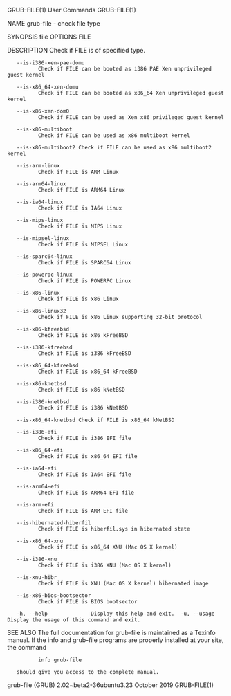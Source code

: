 GRUB-FILE(1)                                                                                  User Commands                                                                                  GRUB-FILE(1)

NAME
       grub-file - check file type

SYNOPSIS
       file OPTIONS FILE

DESCRIPTION
       Check if FILE is of specified type.

       --is-i386-xen-pae-domu
              Check if FILE can be booted as i386 PAE Xen unprivileged guest kernel

       --is-x86_64-xen-domu
              Check if FILE can be booted as x86_64 Xen unprivileged guest kernel

       --is-x86-xen-dom0
              Check if FILE can be used as Xen x86 privileged guest kernel

       --is-x86-multiboot
              Check if FILE can be used as x86 multiboot kernel

       --is-x86-multiboot2 Check if FILE can be used as x86 multiboot2 kernel

       --is-arm-linux
              Check if FILE is ARM Linux

       --is-arm64-linux
              Check if FILE is ARM64 Linux

       --is-ia64-linux
              Check if FILE is IA64 Linux

       --is-mips-linux
              Check if FILE is MIPS Linux

       --is-mipsel-linux
              Check if FILE is MIPSEL Linux

       --is-sparc64-linux
              Check if FILE is SPARC64 Linux

       --is-powerpc-linux
              Check if FILE is POWERPC Linux

       --is-x86-linux
              Check if FILE is x86 Linux

       --is-x86-linux32
              Check if FILE is x86 Linux supporting 32-bit protocol

       --is-x86-kfreebsd
              Check if FILE is x86 kFreeBSD

       --is-i386-kfreebsd
              Check if FILE is i386 kFreeBSD

       --is-x86_64-kfreebsd
              Check if FILE is x86_64 kFreeBSD

       --is-x86-knetbsd
              Check if FILE is x86 kNetBSD

       --is-i386-knetbsd
              Check if FILE is i386 kNetBSD

       --is-x86_64-knetbsd Check if FILE is x86_64 kNetBSD

       --is-i386-efi
              Check if FILE is i386 EFI file

       --is-x86_64-efi
              Check if FILE is x86_64 EFI file

       --is-ia64-efi
              Check if FILE is IA64 EFI file

       --is-arm64-efi
              Check if FILE is ARM64 EFI file

       --is-arm-efi
              Check if FILE is ARM EFI file

       --is-hibernated-hiberfil
              Check if FILE is hiberfil.sys in hibernated state

       --is-x86_64-xnu
              Check if FILE is x86_64 XNU (Mac OS X kernel)

       --is-i386-xnu
              Check if FILE is i386 XNU (Mac OS X kernel)

       --is-xnu-hibr
              Check if FILE is XNU (Mac OS X kernel) hibernated image

       --is-x86-bios-bootsector
              Check if FILE is BIOS bootsector

       -h, --help              Display this help and exit.  -u, --usage             Display the usage of this command and exit.

SEE ALSO
       The full documentation for grub-file is maintained as a Texinfo manual.  If the info and grub-file programs are properly installed at your site, the command

              info grub-file

       should give you access to the complete manual.

grub-file (GRUB) 2.02~beta2-36ubuntu3.23                                                       October 2019                                                                                  GRUB-FILE(1)
